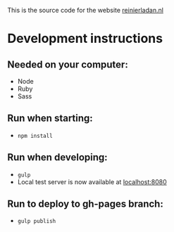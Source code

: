 This is the source code for the website [reinierladan.nl](http://reinierladan.nl)

# Development instructions

## Needed on your computer:
- Node
- Ruby
- Sass

## Run when starting:
- `npm install`

## Run when developing:
- `gulp`
- Local test server is now available at [localhost:8080](http://localhost:8080)

## Run to deploy to gh-pages branch:
- `gulp publish`
